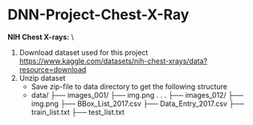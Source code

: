 # DNN-Project-Chest-X-Ray
**NIH Chest X-rays:** \\
1. Download dataset used for this project https://www.kaggle.com/datasets/nih-chest-xrays/data?resource=download
2. Unzip dataset
   - Save zip-file to data directory to get the following structure
   - data/
     ├── images_001/
           ├── img.png
           .
           .
           .
     ├── images_012/
           ├── img.png
     ├── BBox_List_2017.csv
     ├── Data_Entry_2017.csv
     ├── train_list.txt
     ├── test_list.txt

     
